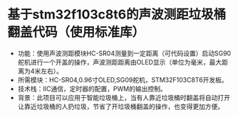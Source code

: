# 基于stm32f103c8t6的声波测距垃圾桶翻盖代码（使用标准库）
* 功能：使用声波测距模块HC-SR04测量到一定距离（可代码设置）启动SG90舵机进行一个开盖的操作，声波测距距离由OLED显示（单位为毫米，最大距离为4米左右）。     
* 所需模块：HC-SR04,0.96寸OLED,SG09舵机，STM32F103C8T6开发板。  
* 技术栈：IIC通信，定时器的配置，PWM的输出控制。  
* 背景：此项目可以应用于智能垃圾桶上，当有人靠近垃圾桶时翻盖将自动打开让靠近垃圾桶的人扔垃圾，节省了开垃圾桶翻盖的操作，也变得更加方便。  
